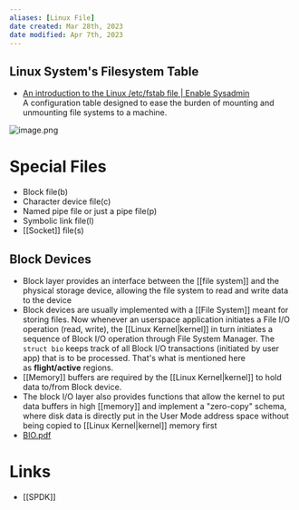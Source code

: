 ```yaml
---
aliases: [Linux File]
date created: Mar 28th, 2023
date modified: Apr 7th, 2023
---
```


## Linux System's Filesystem Table
- [An introduction to the Linux /etc/fstab file | Enable Sysadmin](https://www.redhat.com/sysadmin/etc-fstab)  
A configuration table designed to ease the burden of mounting and unmounting file systems to a machine.

![image.png](https://img.ynchen.me/2023/04/a9a232590552ea27b02af85837b28c34.webp)

# Special Files
- Block file(b) 
- Character device file(c) 
- Named pipe file or just a pipe file(p) 
- Symbolic link file(l) 
- [[Socket]] file(s)

## Block Devices
- Block layer provides an interface between the [[file system]] and the physical storage device, allowing the file system to read and write data to the device
- Block devices are usually implemented with a [[File System]] meant for storing files. Now whenever an userspace application initiates a File I/O operation (read, write), the [[Linux Kernel|kernel]] in turn initiates a sequence of Block I/O operation through File System Manager. The `struct bio` keeps track of all Block I/O transactions (initiated by user app) that is to be processed. That's what is mentioned here as **flight/active** regions.
- [[Memory]] buffers are required by the [[Linux Kernel|kernel]] to hold data to/from Block device.
- The block I/O layer also provides functions that allow the kernel to put data buffers in high [[memory]] and implement a "zero-copy" schema, where disk data is directly put in the User Mode address space without being copied to [[Linux Kernel|kernel]] memory first
- [BIO.pdf](https://www.cs.cornell.edu/courses/cs4410/2021fa/assets/material/lecture24_blk_layer.pdf)

# Links
- [[SPDK]]
